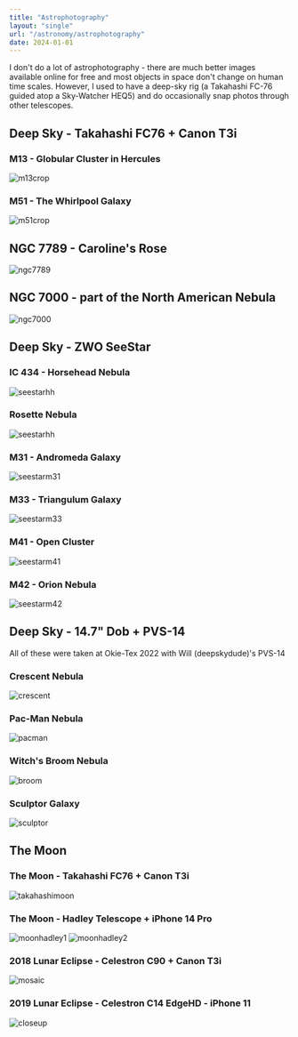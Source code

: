 ```yaml
---
title: "Astrophotography"
layout: "single"
url: "/astronomy/astrophotography"
date: 2024-01-01
---
```


I don't do a lot of astrophotography - there are much better images available online for free and most objects in space don't change on human time scales. However, I used to have a deep-sky rig (a Takahashi FC-76 guided atop a Sky-Watcher HEQ5) and do occasionally snap photos through other telescopes.

## Deep Sky - Takahashi FC76 + Canon T3i
### M13 - Globular Cluster in Hercules
![m13crop](images/m13crop.jpg)

### M51 - The Whirlpool Galaxy
![m51crop](images/m51crop.jpg)

## NGC 7789 - Caroline's Rose
![ngc7789](images/ngc7789.jpg)

## NGC 7000 - part of the North American Nebula
![ngc7000](images/NaNebulaDarked_ABE.jpg)

## Deep Sky - ZWO SeeStar
### IC 434 - Horsehead Nebula
![seestarhh](images/seestarhh.JPG)
### Rosette Nebula
![seestarhh](images/seestarrosette.JPG)
### M31 - Andromeda Galaxy
![seestarm31](images/seestarm31.JPG)
### M33 - Triangulum Galaxy
![seestarm33](images/seestarm33.JPG)
### M41 - Open Cluster
![seestarm41](images/seestarm41.JPG)
### M42 - Orion Nebula
![seestarm42](images/seestarm42.JPG)

## Deep Sky - 14.7" Dob + PVS-14

All of these were taken at Okie-Tex 2022 with Will (deepskydude)'s PVS-14

### Crescent Nebula
![crescent](images/crescent.jpeg)
### Pac-Man Nebula
![pacman](images/pacman.jpeg)
### Witch's Broom Nebula
![broom](images/broom.jpeg)
### Sculptor Galaxy
![sculptor](images/sculptor.jpeg)

## The Moon
### The Moon - Takahashi FC76 + Canon T3i
![takahashimoon](images/takahashimoon.jpg)
### The Moon - Hadley Telescope + iPhone 14 Pro
![moonhadley1](images/moonhadley1.jpg)
![moonhadley2](images/moonhadley2.jpg)

### 2018 Lunar Eclipse - Celestron C90 + Canon T3i
![mosaic](images/c90mosaic.jpg)

### 2019 Lunar Eclipse - Celestron C14 EdgeHD - iPhone 11
![closeup](images/eclipsec14editer.jpg)